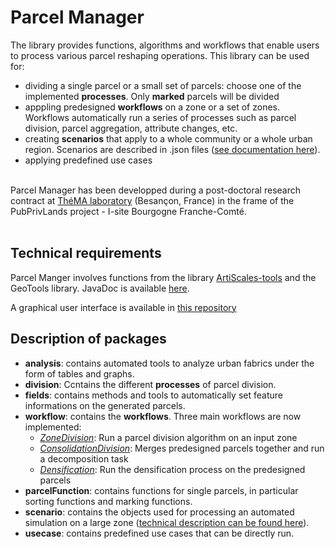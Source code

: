 # Parcel Manager

The library provides functions, algorithms and workflows that enable users to process various parcel reshaping operations.
This library can be used for:
<ul>
    <li>dividing a single parcel or a small set of parcels: choose one of the implemented <b>processes</b>. Only <b>marked</b> parcels will be divided</li>
    <li>apppling predesigned <b>workflows</b> on a zone or a set of zones. Workflows automatically run a series of processes such as parcel division, parcel aggregation, attribute changes, etc.
    <li>creating <b>scenarios</b> that apply to a whole community or a whole urban region. Scenarios are described in .json files (<a href = "https://github.com/ArtiScales/ParcelManager/blob/master/src/main/resources/doc/scenarioCreation.md">see documentation here</a>).</li>
    <li>applying predefined use cases</li>
</ul>

<br />
Parcel Manager has been developped during a post-doctoral research contract at <a href="http://thema.univ-fcomte.fr/">ThéMA laboratory</a> (Besançon, France) in the frame of the PubPrivLands project - I-site Bourgogne Franche-Comté. 
<br />

<br />


## Technical requirements

Parcel Manger involves functions from the library <a href = "https://github.com/ArtiScales/ArtiScales-tools">ArtiScales-tools</a> and the GeoTools library.
JavaDoc is available <a href="https://artiscales.github.io/javadoc/ParcelManager/">here</a>.

A graphical user interface is available in <a href="https://framagit.org/artiscales/parcelmanagergui">this repository</a> 


## Description of packages

<ul>
<li><b>analysis</b>: contains automated tools to analyze urban fabrics under the form of tables and graphs.</li>
<li><b>division</b>: Ccntains the different <b>processes</b> of parcel division.</li>
<li><b>fields</b>: contains methods and tools to automatically set feature informations on the generated parcels.</li>
<li><b>workflow</b>: contains the <b>workflows</b>. Three main workflows are now implemented: 
    <ul>
        <li><a href="https://github.com/ArtiScales/ParcelManager/blob/master/src/main/java/fr/ign/artiscales/workflow/ZoneDivision.java"><i>ZoneDivision</i></a>: Run a parcel division algorithm on an input zone</li>
        <li><a href="https://github.com/ArtiScales/ParcelManager/blob/master/src/main/java/fr/ign/artiscales/workflow/ConsolidationDivision.java"><i>ConsolidationDivision</i></a>: Merges predesigned parcels together and run a decomposition task</li>
        <li><a href="https://github.com/ArtiScales/ParcelManager/blob/master/src/main/java/fr/ign/artiscales/workflow/Densification.java"><i>Densification</i></a>: Run the densification process on the predesigned parcels</li>
    </ul>
</li>
<li><b>parcelFunction</b>: contains functions for single parcels, in particular sorting functions and marking functions.</li>
<li><b>scenario</b>: contains the objects used for processing an automated simulation on a large zone (<a href="https://github.com/ArtiScales/ParcelManager/blob/master/src/main/resources/doc/scenarioCreation.md">technical description can be found here</a>).</li>
<li><b>usecase</b>: contains predefined use cases that can be directly run.</li>
</ul>
<br />
